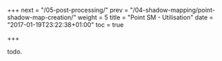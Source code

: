 +++
next = "/05-post-processing/"
prev = "/04-shadow-mapping/point-shadow-map-creation/"
weight = 5
title = "Point SM - Utilisation"
date = "2017-01-19T23:22:38+01:00"
toc = true

+++

todo.
